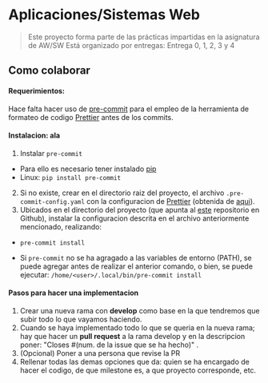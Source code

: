 # Aplicaciones/Sistemas Web

> Este proyecto forma parte de las prácticas impartidas en la asignatura de AW/SW
> Está organizado por entregas: Entrega 0, 1, 2, 3 y 4

## Como colaborar

#### Requerimientos:

Hace falta hacer uso de [pre-commit](https://github.com/pre-commit/pre-commit) para el empleo de la herramienta de formateo de codigo [Prettier](https://prettier.io/) antes de los commits.

#### Instalacion: ala

1. Instalar `pre-commit`

- Para ello es necesario tener instalado [pip](https://pypi.org/project/pip/)
- Linux: `pip install pre-commit`

2. Si no existe, crear en el directorio raiz del proyecto, el archivo `.pre-commit-config.yaml` con la configuracion de [Prettier](https://prettier.io/) (obtenida de [aqui](https://prettier.io/docs/en/precommit.html)).
3. Ubicados en el directorio del proyecto (que apunta al [este](https://github.com/Missionpage/sw-practices) repositorio en Github), instalar la configuracion descrita en el archivo anteriormente mencionado, realizando:

- `pre-commit install`

* Si `pre-commit` no se ha agragado a las variables de entorno (PATH), se puede agregar antes de realizar el anterior comando, o bien, se puede ejecutar: `/home/<user>/.local/bin/pre-commit install`

#### Pasos para hacer una implementacion

1. Crear una nueva rama con **develop** como base en la que tendremos que subir todo lo que vayamos haciendo.
2. Cuando se haya implementado todo lo que se queria en la nueva rama; hay que hacer un **pull request** a la rama develop y en la descripcion poner: "Closes #(num. de la issue que se ha hecho)" .
3. (Opcional) Poner a una persona que revise la PR
4. Rellenar todas las demas opciones que da: quien se ha encargado de hacer el codigo, de que milestone es, a que proyecto corresponde, etc.

